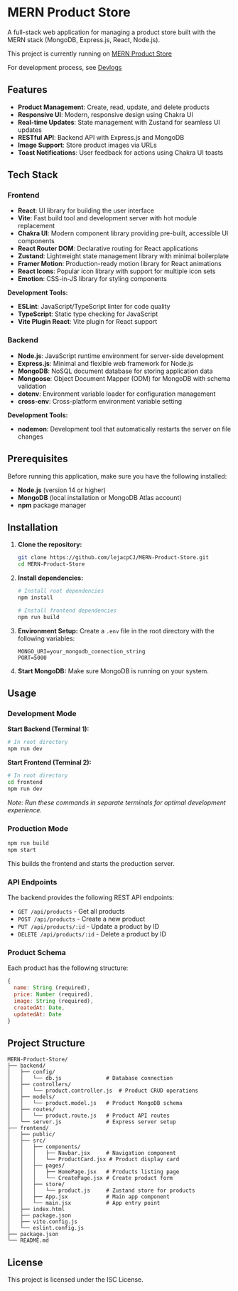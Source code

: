 # MERN Product Store

A full-stack web application for managing a product store built with the MERN stack (MongoDB, Express.js, React, Node.js).

This project is currently running on [MERN Product Store](https://mern-product-store-83dr.onrender.com/)

For development process, see [Devlogs](/Devlogs/)

## Features

- **Product Management**: Create, read, update, and delete products
- **Responsive UI**: Modern, responsive design using Chakra UI
- **Real-time Updates**: State management with Zustand for seamless UI updates
- **RESTful API**: Backend API with Express.js and MongoDB
- **Image Support**: Store product images via URLs
- **Toast Notifications**: User feedback for actions using Chakra UI toasts

## Tech Stack

### Frontend

- **React**: UI library for building the user interface
- **Vite**: Fast build tool and development server with hot module replacement
- **Chakra UI**: Modern component library providing pre-built, accessible UI components
- **React Router DOM**: Declarative routing for React applications
- **Zustand**: Lightweight state management library with minimal boilerplate
- **Framer Motion**: Production-ready motion library for React animations
- **React Icons**: Popular icon library with support for multiple icon sets
- **Emotion**: CSS-in-JS library for styling components

**Development Tools:**

- **ESLint**: JavaScript/TypeScript linter for code quality
- **TypeScript**: Static type checking for JavaScript
- **Vite Plugin React**: Vite plugin for React support

### Backend

- **Node.js**: JavaScript runtime environment for server-side development
- **Express.js**: Minimal and flexible web framework for Node.js
- **MongoDB**: NoSQL document database for storing application data
- **Mongoose**: Object Document Mapper (ODM) for MongoDB with schema validation
- **dotenv**: Environment variable loader for configuration management
- **cross-env**: Cross-platform environment variable setting

**Development Tools:**

- **nodemon**: Development tool that automatically restarts the server on file changes

## Prerequisites

Before running this application, make sure you have the following installed:

- **Node.js** (version 14 or higher)
- **MongoDB** (local installation or MongoDB Atlas account)
- **npm** package manager

## Installation

1. **Clone the repository:**

   ```bash
   git clone https://github.com/lejacpCJ/MERN-Product-Store.git
   cd MERN-Product-Store
   ```

2. **Install dependencies:**

   ```bash
   # Install root dependencies
   npm install

   # Install frontend dependencies
   npm run build
   ```

3. **Environment Setup:**
   Create a `.env` file in the root directory with the following variables:

   ```
   MONGO_URI=your_mongodb_connection_string
   PORT=5000
   ```

4. **Start MongoDB:**
   Make sure MongoDB is running on your system.

## Usage

### Development Mode

**Start Backend (Terminal 1):**

```bash
# In root directory
npm run dev
```

**Start Frontend (Terminal 2):**

```bash
# In root directory
cd frontend
npm run dev
```

_Note: Run these commands in separate terminals for optimal development experience._

### Production Mode

```bash
npm run build
npm start
```

This builds the frontend and starts the production server.

### API Endpoints

The backend provides the following REST API endpoints:

- `GET /api/products` - Get all products
- `POST /api/products` - Create a new product
- `PUT /api/products/:id` - Update a product by ID
- `DELETE /api/products/:id` - Delete a product by ID

### Product Schema

Each product has the following structure:

```javascript
{
  name: String (required),
  price: Number (required),
  image: String (required),
  createdAt: Date,
  updatedAt: Date
}
```

## Project Structure

```
MERN-Product-Store/
├── backend/
│   ├── config/
│   │   └── db.js              # Database connection
│   ├── controllers/
│   │   └── product.controller.js  # Product CRUD operations
│   ├── models/
│   │   └── product.model.js   # Product MongoDB schema
│   ├── routes/
│   │   └── product.route.js   # Product API routes
│   └── server.js              # Express server setup
├── frontend/
│   ├── public/
│   ├── src/
│   │   ├── components/
│   │   │   ├── Navbar.jsx     # Navigation component
│   │   │   └── ProductCard.jsx # Product display card
│   │   ├── pages/
│   │   │   ├── HomePage.jsx   # Products listing page
│   │   │   └── CreatePage.jsx # Create product form
│   │   ├── store/
│   │   │   └── product.js     # Zustand store for products
│   │   ├── App.jsx            # Main app component
│   │   └── main.jsx           # App entry point
│   ├── index.html
│   ├── package.json
│   ├── vite.config.js
│   └── eslint.config.js
├── package.json
└── README.md
```

## License

This project is licensed under the ISC License.
